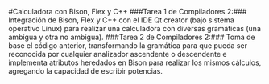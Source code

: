 #Calculadora con Bison, Flex y C++
###Tarea 1 de Compiladores 2:###
Integración de Bison, Flex y C++ con el IDE Qt creator (bajo sistema operativo Linux) para realizar una calculadora con diversas gramáticas (una ambigua y otra no ambigua).
###Tarea 2 de Compiladores 2:###
Toma de base el código anterior, transformando la gramática para que pueda ser reconocida por cualquier analizador ascendente o descendente e implementa atributos heredados en Bison para realizar los mismos cálculos, agregando la capacidad de escribir potencias.

